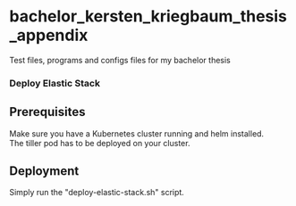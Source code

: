 # bachelor_kersten_kriegbaum_thesis_appendix
Test files, programs and configs files for my bachelor thesis

### Deploy Elastic Stack
## Prerequisites
Make sure you have a Kubernetes cluster running and helm installed.  
The tiller pod has to be deployed on your cluster.

## Deployment
Simply run the "deploy-elastic-stack.sh" script.
